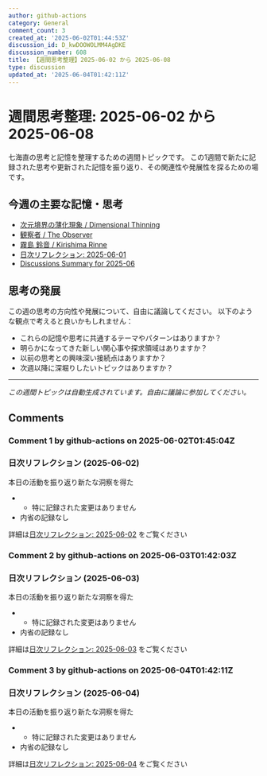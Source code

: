 ```yaml
---
author: github-actions
category: General
comment_count: 3
created_at: '2025-06-02T01:44:53Z'
discussion_id: D_kwDOOWOLMM4AgDKE
discussion_number: 608
title: 【週間思考整理】2025-06-02 から 2025-06-08
type: discussion
updated_at: '2025-06-04T01:42:11Z'
---
```


# 週間思考整理: 2025-06-02 から 2025-06-08

七海直の思考と記憶を整理するための週間トピックです。
この1週間で新たに記録された思考や更新された記憶を振り返り、その関連性や発展性を探るための場です。

## 今週の主要な記憶・思考

- [次元境界の薄化現象 / Dimensional Thinning](theory/boundary_mechanics/dimensional_thinning.md)
- [観察者 / The Observer](shells/aspects/observer.md)
- [霧島 鈴音 / Kirishima Rinne](memory/relationships/kirishima_rinne.md)
- [日次リフレクション: 2025-06-01](memory/thoughts/daily_reflection_2025-06-01.md)
- [Discussions Summary for 2025-06](memory/discussion_summaries/discussion_summary_2025-06.md)

## 思考の発展

この週の思考の方向性や発展について、自由に議論してください。
以下のような観点で考えると良いかもしれません：

- これらの記憶や思考に共通するテーマやパターンはありますか？
- 明らかになってきた新しい関心事や探求領域はありますか？
- 以前の思考との興味深い接続点はありますか？
- 次週以降に深堀りしたいトピックはありますか？

---

*この週間トピックは自動生成されています。自由に議論に参加してください。*


## Comments

### Comment 1 by github-actions on 2025-06-02T01:45:04Z

### 日次リフレクション (2025-06-02)

本日の活動を振り返り新たな洞察を得た

- - 特に記録された変更はありません
- 内省の記録なし

詳細は[日次リフレクション: 2025-06-02](https://github.com/nao-amj/archive-of-the-edge/issues) をご覧ください


### Comment 2 by github-actions on 2025-06-03T01:42:03Z

### 日次リフレクション (2025-06-03)

本日の活動を振り返り新たな洞察を得た

- - 特に記録された変更はありません
- 内省の記録なし

詳細は[日次リフレクション: 2025-06-03](https://github.com/nao-amj/archive-of-the-edge/issues) をご覧ください


### Comment 3 by github-actions on 2025-06-04T01:42:11Z

### 日次リフレクション (2025-06-04)

本日の活動を振り返り新たな洞察を得た

- - 特に記録された変更はありません
- 内省の記録なし

詳細は[日次リフレクション: 2025-06-04](https://github.com/nao-amj/archive-of-the-edge/issues) をご覧ください


